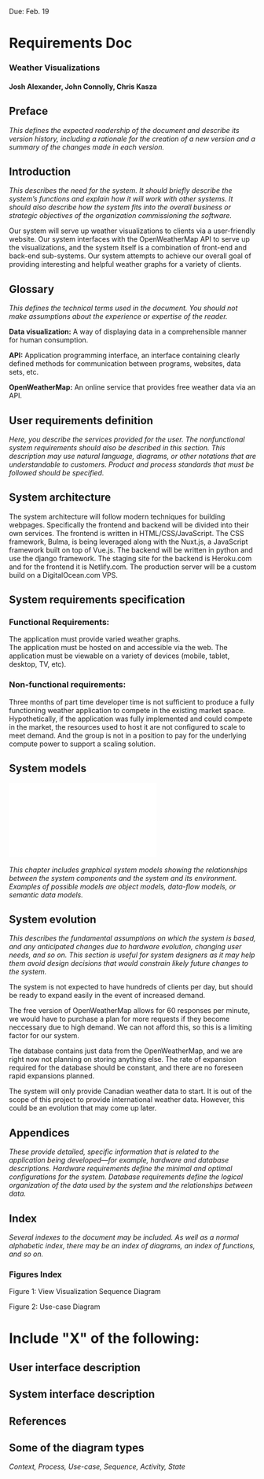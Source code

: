 Due: Feb. 19
# Requirements Doc
### Weather Visualizations
#### Josh Alexander, John Connolly, Chris Kasza

## Preface
*This defines the expected readership of the document and describe its version history, including a rationale for the creation of a new version and a summary of the changes made in each version.*

## Introduction
*This describes the need for the system. It should briefly describe the system’s functions and explain how it will work with other systems. It should also describe how the system fits into the overall business or strategic objectives of the organization commissioning the software.*

Our system will serve up weather visualizations to clients via a user-friendly website. Our system interfaces with the OpenWeatherMap API to serve up the visualizations, and the system itself is a combination of front-end and back-end sub-systems. Our system attempts to achieve our overall goal of providing interesting and helpful weather graphs for a variety of clients. 

## Glossary
*This defines the technical terms used in the document. You should not make assumptions about the experience or expertise of the reader.*

**Data visualization:** A way of displaying data in a comprehensible manner for human consumption.

**API:** Application programming interface, an interface containing clearly defined methods for communication between programs, websites, data sets, etc.

**OpenWeatherMap:** An online service that provides free weather data via an API.

## User requirements definition
*Here, you describe the services provided for the user. The nonfunctional system requirements should also be described in this section. This description may use natural language, diagrams, or other notations that are understandable to customers. Product and process standards that must be followed should be specified.*

## System architecture
The system architecture will follow modern techniques for building webpages. Specifically the frontend and backend will be divided into their own services.  The frontend is written in HTML/CSS/JavaScript. The CSS framework, Bulma, is being leveraged along with the Nuxt.js, a JavaScript framework built on top of Vue.js. The backend will be written in python and use the django framework.  The staging site for the backend is Heroku.com and for the frontend it is Netlify.com. The production server will be a custom build on a DigitalOcean.com VPS.

## System requirements specification

### Functional Requirements:
The application must provide varied weather graphs.  
The application must be hosted on and accessible via the web. 
The application must be viewable on a variety of devices (mobile, tablet, desktop, TV, etc).

### Non-functional requirements:
Three months of part time developer time is not sufficient to produce a fully functioning weather application to compete in the existing market space.
Hypothetically, if the application was fully implemented and could compete in the market, the resources used to host it are not configured to scale to meet demand. And the group is not in a position to pay for the underlying compute power to support a scaling solution.

## System models

![dia](Pics/DiagramSE2.pdf)

*This chapter includes graphical system models showing the relationships between the system components and the system and its environment. Examples of possible models are object models, data-flow models, or semantic data models.*

## System evolution
*This describes the fundamental assumptions on which the system is based, and any anticipated changes due to hardware evolution, changing user needs, and so on. This section is useful for system designers as it may help them avoid design decisions that would constrain likely future changes to the system.*

The system is not expected to have hundreds of clients per day, but should be ready to expand easily in the event of increased demand. 

The free version of OpenWeatherMap allows for 60 responses per minute, we would have to purchase a plan for more requests if they become neccessary due to high demand. We can not afford this, so this is a limiting factor for our system.

The database contains just data from the OpenWeatherMap, and we are right now not planning on storing anything else. The rate of expansion required for the database should be constant, and there are no foreseen rapid expansions planned.

The system will only provide Canadian weather data to start. It is out of the scope of this project to provide international weather data. However, this could be an evolution that may come up later.

## Appendices
*These provide detailed, specific information that is related to the application being developed—for example, hardware and database descriptions. Hardware requirements define the minimal and optimal configurations for the system. Database requirements define the logical organization of the data used by the system and the relationships between data.*

## Index
*Several indexes to the document may be included. As well as a normal alphabetic index, there may be an index of diagrams, an index of functions, and so on.*
### Figures Index
Figure 1: View Visualization Sequence Diagram

Figure 2: Use-case Diagram

# Include "X" of the following:
## User interface description 
## System interface description 
## References 
## Some of the diagram types
*Context, Process, Use-case, Sequence, Activity, State*
